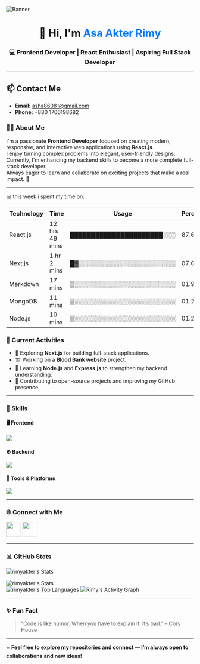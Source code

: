 <!-- Banner Image -->
![Banner](https://i.ibb.co.com/35RLzK39/banner.png)

<h1 align="center">👋 Hi, I'm <span style="color:#0078FF;">Asa Akter Rimy</span></h1>
<h3 align="center">💻 Frontend Developer | React Enthusiast | Aspiring Full Stack Developer</h3>


---

## 📫 Contact Me

- **Email:** [asha86081@gmail.com](mailto:asha86081@gmail.com)  
- **Phone:** +880 1706198682


### 👨‍💼 About Me

I'm a passionate **Frontend Developer** focused on creating modern, responsive, and interactive web applications using **React.js**.  
I enjoy turning complex problems into elegant, user-friendly designs.  
Currently, I'm enhancing my backend skills to become a more complete full-stack developer.  
Always eager to learn and collaborate on exciting projects that make a real impact. 🚀  

---
📊 this week i spent my time on:

| Technology | Time          | Usage                        | Percentage |
|------------|---------------|-------------------------------|-----------|
| React.js   | 12 hrs 49 mins| ██████████████████████░░░    | 87.64%    |
| Next.js    | 1 hr 2 mins   | █▓░░░░░░░░░░░░░░░░░░░░░░░   | 07.09%    |
| Markdown   | 17 mins       | ▒░░░░░░░░░░░░░░░░░░░░░░░░   | 01.97%    |
| MongoDB    | 11 mins       | ▒░░░░░░░░░░░░░░░░░░░░░░░░   | 01.28%    |
| Node.js    | 10 mins       | ▒░░░░░░░░░░░░░░░░░░░░░░░░   | 01.21%    |



### 🔭 Current Activities

- 🌱 Exploring **Next.js** for building full-stack applications.  
- 🏗️ Working on a **Blood Bank website** project.  
- 💬 Learning **Node.js** and **Express.js** to strengthen my backend understanding.  
- 🧩 Contributing to open-source projects and improving my GitHub presence.  

---

### 🧠 Skills

#### 🖥️ Frontend
<p align="left">
  <img src="https://skillicons.dev/icons?i=html,css,js,react,nextjs,firebase,tailwind,bootstrap" />
</p>

#### ⚙️ Backend
<p align="left">
  <img src="https://skillicons.dev/icons?i=nodejs,express,mongodb" />
</p>

#### 🧰 Tools & Platforms
<p align="left">
  <img src="https://skillicons.dev/icons?i=git,github,vscode,netlify,vercel,figma" />
</p>

---

### 🌐 Connect with Me

<p align="left">
  <a href="https://github.com/rimyakter" target="_blank"><img src="https://skillicons.dev/icons?i=github" height="40" /></a>
  <a href="https://www.linkedin.com/in/asha-akter-rimy/" target="_blank"><img src="https://skillicons.dev/icons?i=linkedin" height="40" /></a>
  
</p>

---


### 📊 GitHub Stats

![rimyakter's Stats](https://github-readme-stats.vercel.app/api?username=rimyakter&theme=vue-dark&show_icons=true&hide_border=true&count_private=true&cache_seconds=0)

![rimyakter's Stats](https://github-readme-stats.vercel.app/api?username=rimyakter&theme=vue-dark&show_icons=true&hide_border=true&count_private=true)<br/>
![rimyakter's Top Languages](https://github-readme-stats.vercel.app/api/top-langs/?username=rimyakter&theme=vue-dark&show_icons=true&hide_border=true&layout=compact)
![Rimy's Activity Graph](https://github-readme-activity-graph.vercel.app/graph?username=rimyakter&theme=tokyo-night)




---




### ✨ Fun Fact
> “Code is like humor. When you have to explain it, it’s bad.” – Cory House

---

⭐ **Feel free to explore my repositories and connect — I’m always open to collaborations and new ideas!**

